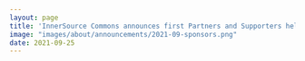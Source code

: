 ```yaml
---
layout: page
title: 'InnerSource Commons announces first Partners and Supporters helping to scale the efforts in creating and sharing InnerSource knowledge'
image: "images/about/announcements/2021-09-sponsors.png"
date: 2021-09-25
---
```


